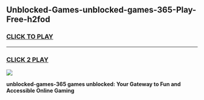 
## Unblocked-Games-unblocked-games-365-Play-Free-h2fod
<h3>
<a href="https://premium76.site?title=unblocked-games-365&ref=10A">CLICK TO PLAY</a></h3>
<hr>

<h3>
<a href="https://premium76.site?title=unblocked-games-365&ref=10A">CLICK 2 PLAY</a>
  
</h3>

<a href="https://premium76.site?title=unblocked-games-365&ref=10A"><img src="https://clearcache.store/games.png"></a>


**unblocked-games-365 games unblocked: Your Gateway to Fun and Accessible Online Gaming**

